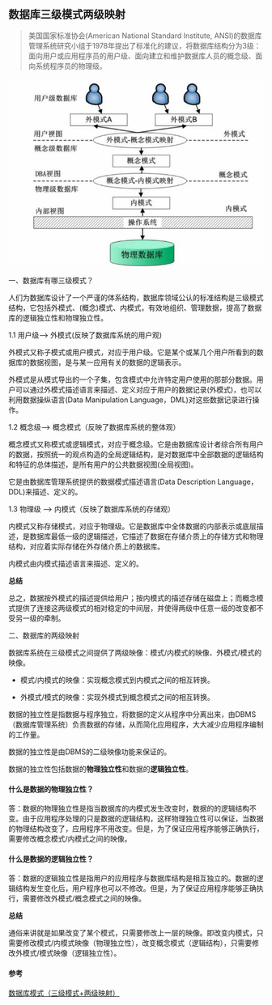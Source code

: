 ## 数据库三级模式两级映射

> 美国国家标准协会(American National Standard Institute, ANSI)的数据库管理系统研究小组于1978年提出了标准化的建议，将数据库结构分为3级：面向用户或应用程序员的用户级、面向建立和维护数据库人员的概念级、面向系统程序员的物理级。

![](img.png)

一、数据库有哪三级模式？

人们为数据库设计了一个严谨的体系结构，数据库领域公认的标准结构是三级模式结构，它包括外模式、(概念)模式、内模式，有效地组织、管理数据，提高了数据库的逻辑独立性和物理独立性。

1.1 用户级--> 外模式(反映了数据库系统的用户观)

外模式又称子模式或用户模式，对应于用户级。它是某个或某几个用户所看到的数据库的数据视图，是与某一应用有关的数据的逻辑表示。

外模式是从模式导出的一个子集，包含模式中允许特定用户使用的那部分数据。用户可以通过外模式描述语言来描述、定义对应于用户的数据记录(外模式)，也可以利用数据操纵语言(Data Manipulation Language，DML)对这些数据记录进行操作。

1.2 概念级--> 概念模式（反映了数据库系统的整体观）

概念模式又称模式或逻辑模式，对应于概念级。它是由数据库设计者综合所有用户的数据，按照统一的观点构造的全局逻辑结构，是对数据库中全部数据的逻辑结构和特征的总体描述，是所有用户的公共数据视图(全局视图)。

它是由数据库管理系统提供的数据模式描述语言(Data Description Language，DDL)来描述、定义的。

1.3 物理级 --> 内模式（反映了数据库系统的存储观）

内模式又称存储模式，对应于物理级。它是数据库中全体数据的内部表示或底层描述，是数据库最低一级的逻辑描述，它描述了数据在存储介质上的存储方式和物理结构，对应着实际存储在外存储介质上的数据库。

内模式由内模式描述语言来描述、定义的。

**总结**

总之，数据按外模式的描述提供给用户；按内模式的描述存储在磁盘上；而概念模式提供了连接这两级模式的相对稳定的中间层，并使得两级中任意一级的改变都不受另一级的牵制。

二、数据库的两级映射

数据库系统在三级模式之间提供了两级映像：模式/内模式的映像、外模式/模式的映像。

- 模式/内模式的映像：实现概念模式到内模式之间的相互转换。

- 外模式/模式的映像：实现外模式到概念模式之间的相互转换。

数据的独立性是指数据与程序独立，将数据的定义从程序中分离出来，由DBMS（数据库管理系统）负责数据的存储，从而简化应用程序，大大减少应用程序编制的工作量。

数据的独立性是由DBMS的二级映像功能来保证的。

数据的独立性包括数据的**物理独立性**和数据的**逻辑独立性**。

#### 什么是数据的物理独立性？

答：数据的物理独立性是指当数据库的内模式发生改变时，数据的的逻辑结构不变。由于应用程序处理的只是数据的逻辑结构，这样物理独立性可以保证，当数据的物理结构改变了，应用程序不用改变。但是，为了保证应用程序能够正确执行，需要修改概念模式/内模式之间的映像。

#### 什么是数据的逻辑独立性？

答：数据的逻辑独立性是指用户的应用程序与数据库结构是相互独立的。数据的逻辑结构发生变化后，用户程序也可以不修改。但是，为了保证应用程序能够正确执行，需要修改外模式/概念模式之间的映像。

**总结**

通俗来讲就是如果改变了某个模式，只需要修改上一层的映像。即改变内模式，只需要修改模式/内模式映像（物理独立性），改变概念模式（逻辑结构），只需要修改外模式/模式映像（逻辑独立性）。

#### 参考
[数据库模式（三级模式+两级映射）](https://blog.csdn.net/mcb520wf/article/details/91047683)

